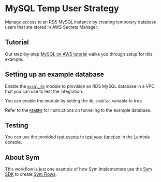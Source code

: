 # MySQL Temp User Strategy

Manage access to an RDS MySQL instance by creating temporary database users that are stored in AWS Secrets Manager.

## Tutorial

Our step-by-step [MySQL on AWS tutorial](https://docs.symops.com/docs/mysql-on-aws) walks you through setup for this example.

## Setting up an example database

Enable the [`mysql_db`](mysql_db) module to provision an RDS MySQL database in a VPC that you can use to test the integration.

You can enable the module by setting the `db_enabled` variable to true.

Refer to the [`README`](mysql_db/README.md) for instructions on tunneling to the example database.

## Testing

You can use the provided [test events](lambda_src/test) to [test your function](https://docs.aws.amazon.com/lambda/latest/dg/testing-functions.html) in the Lambda console.

## About Sym

This workflow is just one example of how Sym Implementers use the [Sym SDK](https://docs.symops.com/docs) to create [Sym Flows](https://docs.symops.com/docs/sym-access-flows).
